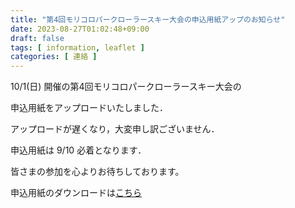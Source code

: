 ```yaml
---
title: "第4回モリコロパークローラースキー大会の申込用紙アップのお知らせ"
date: 2023-08-27T01:02:48+09:00
draft: false
tags: [ information, leaflet ]
categories: [ 連絡 ]
---
```


10/1(日) 開催の第4回モリコロパークローラースキー大会の

申込用紙をアップロードいたしました．

アップロードが遅くなり，大変申し訳ございません．

申込用紙は 9/10 必着となります．

皆さまの参加を心よりお待ちしております。

申込用紙のダウンロードは[こちら](https://drive.google.com/uc?export=download&id=1SZsCpbPRMftiSDGHlU7F3HKpUAi3_9Gm "ダウンロード (Google Drive)")
